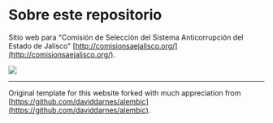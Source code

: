 # Sobre este repositorio

Sitio web para "Comisión de Selección del Sistema Anticorrupción del Estado de Jalisco" [http://comisionsaejalisco.org/](http://comisionsaejalisco.org/).

 
<img src="http://comisionsaejalisco.org/assets/logo-text-on-white.png">


---

Original template for this website forked with much appreciation from [https://github.com/daviddarnes/alembic](https://github.com/daviddarnes/alembic).


